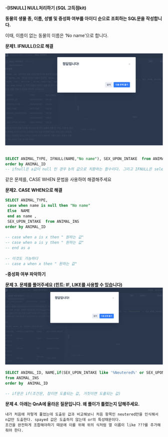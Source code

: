 **-[ISNULL] NULL처리하기 (SQL 고득점kit)**

[](https://school.programmers.co.kr/learn/courses/30/lessons/59410)

**동물의 생물 종, 이름, 성별 및 중성화 여부를 아이디 순으로 조회하는 SQL문을 작성합니다.**

이때, 이름이 없는 동물의 이름은 ‘No name’으로 합니다.

**문제1. IFNULL()으로 해결**

![스크린샷](./스크린샷/7주차%20문제1.png)

```sql

SELECT ANIMAL_TYPE, IFNULL(NAME,"No name"), SEX_UPON_INTAKE  from ANIMAL_INS
order by ANIMAL_ID
-- ifnull은 a값이 null 인 경우 b의 값으로 치환하는 함수이다. 그리고 IFNULL은 select 문에서 작성할 수 있다. 
```

같은 문제를, CASE WHEN 문법을 사용하여 해결해주세요

**문제2. CASE WHEN으로 해결**

```sql
SELECT ANIMAL_TYPE, 
 case when name is null then "No name"
 Else  NAME
 end as name , 
 SEX_UPON_INTAKE  from ANIMAL_INS
order by ANIMAL_ID

-- case when a is x then " 원하는 값"
-- case when a is y then " 원하는 값"
-- end as a 

-- 이것도 가능하다 
-- case a when x then " 원하는 값"

```

**-중성화 여부 파악하기**

[](https://school.programmers.co.kr/learn/courses/30/lessons/59409#qna)

**문제 3. 문제를 풀어주세요 (힌트: IF, LIKE를 사용할 수 있습니다)**
![스크린샷](./스크린샷/7주차%20문제2.png)

```sql
SELECT ANIMAL_ID, NAME,if(SEX_UPON_INTAKE like '%Neutered%' or SEX_UPON_INTAKE like '%Spayed%', "O","X") as 중성화
from ANIMAL_INS
order by  ANIMAL_ID

-- if문은 if(조건문, 참이면 도출되는 값, 거짓이면 도출되는 값)
```

**문제 4. 아래는 QnA에 올라온 질문입니다. 왜 풀이가 틀렸는지 답해주세요.**

```
내가 처음에 저렇게 풀었는데 도출된 값과 비교해보니 처음 항목인 neutered만을 인식해서 n값만 도출한다. spayed 값은 도출하지 않는데 or의 특성때문이다.
조건을 완전하게 조합해야하기 때문에 이를 위해 위의 식처럼 열 이름이 like ???를 추가해줘야 한다. 
```



